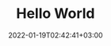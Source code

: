 ---
title: "Hello World"
date: 2022-01-19T02:42:41+03:00
lastmod: 2022-01-19
publishdate: 2022-01-19T02:42:41+03:00

tags:

draft: false

---